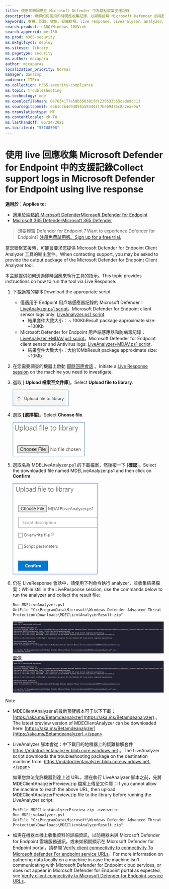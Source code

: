 ```yaml
---
title: 使用即時回應在 Microsoft Defender 中為端點收集支援記錄
description: 瞭解如何使用即時回應收集記錄，以疑難排解 Microsoft Defender 的端點問題
keywords: 支援、記錄、收集、疑難排解、live response、liveanalyzer、analyzer、live、response
search.product: eADQiWindows 10XVcnh
search.appverid: met150
ms.prod: m365-security
ms.mktglfcycl: deploy
ms.sitesec: library
ms.pagetype: security
ms.author: macapara
author: mjcaparas
localization_priority: Normal
manager: dansimp
audience: ITPro
ms.collection: M365-security-compliance
ms.topic: troubleshooting
ms.technology: mde
ms.openlocfilehash: 0e7634177e58b558381fdc230533b55cade9dc13
ms.sourcegitcommit: ebb1c3b4d94058a58344317beb9475c8a2eae9a7
ms.translationtype: MT
ms.contentlocale: zh-TW
ms.lasthandoff: 06/24/2021
ms.locfileid: "53108508"
---
```

# <a name="collect-support-logs-in-microsoft-defender-for-endpoint-using-live-response"></a><span data-ttu-id="9be68-104">使用 live 回應收集 Microsoft Defender for Endpoint 中的支援記錄</span><span class="sxs-lookup"><span data-stu-id="9be68-104">Collect support logs in Microsoft Defender for Endpoint using live response</span></span> 


<span data-ttu-id="9be68-105">**適用於：**</span><span class="sxs-lookup"><span data-stu-id="9be68-105">**Applies to:**</span></span>
- [<span data-ttu-id="9be68-106">適用於端點的 Microsoft Defender</span><span class="sxs-lookup"><span data-stu-id="9be68-106">Microsoft Defender for Endpoint</span></span>](https://go.microsoft.com/fwlink/p/?linkid=2154037)
- [<span data-ttu-id="9be68-107">Microsoft 365 Defender</span><span class="sxs-lookup"><span data-stu-id="9be68-107">Microsoft 365 Defender</span></span>](https://go.microsoft.com/fwlink/?linkid=2118804)

> <span data-ttu-id="9be68-108">想要體驗 Defender for Endpoint？</span><span class="sxs-lookup"><span data-stu-id="9be68-108">Want to experience Defender for Endpoint?</span></span> [<span data-ttu-id="9be68-109">注册免費試用版。</span><span class="sxs-lookup"><span data-stu-id="9be68-109">Sign up for a free trial.</span></span>](https://www.microsoft.com/microsoft-365/windows/microsoft-defender-atp?ocid=docs-wdatp-pullalerts-abovefoldlink) 


<span data-ttu-id="9be68-110">當您聯繫支援時，可能會要求您提供 Microsoft Defender for Endpoint Client Analyzer 工具的輸出套件。</span><span class="sxs-lookup"><span data-stu-id="9be68-110">When contacting support, you may be asked to provide the output package of the Microsoft Defender for Endpoint Client Analyzer tool.</span></span>

<span data-ttu-id="9be68-111">本主題提供如何透過即時回應來執行工具的指示。</span><span class="sxs-lookup"><span data-stu-id="9be68-111">This topic provides instructions on how to run the tool via Live Response.</span></span>

1. <span data-ttu-id="9be68-112">下載適當的腳本</span><span class="sxs-lookup"><span data-stu-id="9be68-112">Download the appropriate script</span></span>
    * <span data-ttu-id="9be68-113">僅適用于 Endpoint 用戶端感應器記錄的 Microsoft Defender： [LiveAnalyzer.ps1 script](https://aka.ms/MDELiveAnalyzer)。</span><span class="sxs-lookup"><span data-stu-id="9be68-113">Microsoft Defender for Endpoint client sensor logs only: [LiveAnalyzer.ps1 script](https://aka.ms/MDELiveAnalyzer).</span></span>
      - <span data-ttu-id="9be68-114">結果套件大致大小： ~ 100Kb</span><span class="sxs-lookup"><span data-stu-id="9be68-114">Result package approximate size: ~100Kb</span></span> 
    *  <span data-ttu-id="9be68-115">Microsoft Defender for Endpoint 用戶端感應器和防病毒記錄： [LiveAnalyzer +MDAV.ps1 script](https://aka.ms/MDELiveAnalyzerAV)。</span><span class="sxs-lookup"><span data-stu-id="9be68-115">Microsoft Defender for Endpoint client sensor and Antivirus logs: [LiveAnalyzer+MDAV.ps1 script](https://aka.ms/MDELiveAnalyzerAV).</span></span>
       - <span data-ttu-id="9be68-116">結果套件大致大小：大約10Mb</span><span class="sxs-lookup"><span data-stu-id="9be68-116">Result package approximate size: ~10Mb</span></span> 
 
2.  <span data-ttu-id="9be68-117">在您需要調查的機器上啟動 [即時回應會話](live-response.md#initiate-a-live-response-session-on-a-device) 。</span><span class="sxs-lookup"><span data-stu-id="9be68-117">Initiate a [Live Response session](live-response.md#initiate-a-live-response-session-on-a-device) on the machine you need to investigate.</span></span>

3.  <span data-ttu-id="9be68-118">選取 [ **Upload 檔案至文件庫**]。</span><span class="sxs-lookup"><span data-stu-id="9be68-118">Select **Upload file to library**.</span></span>

    ![上傳檔案的影像](images/upload-file.png)

4. <span data-ttu-id="9be68-120">選取 **[選擇檔**]。</span><span class="sxs-lookup"><span data-stu-id="9be68-120">Select **Choose file**.</span></span>

    ![選擇檔 button1 的影像](images/choose-file.png)

5. <span data-ttu-id="9be68-122">選取名為 MDELiveAnalyzer.ps1 的下載檔案，然後按一下 [**確認**]。</span><span class="sxs-lookup"><span data-stu-id="9be68-122">Select the downloaded file named MDELiveAnalyzer.ps1 and then click on **Confirm**</span></span>


   ![選擇檔案 button2 的影像](images/analyzer-file.png)


6. <span data-ttu-id="9be68-124">仍在 LiveResponse 會話中，請使用下列命令執行 analyzer，並收集結果檔案：</span><span class="sxs-lookup"><span data-stu-id="9be68-124">While still in the LiveResponse session, use the commands below to run the analyzer and collect the result file:</span></span>

    ```console
    Run MDELiveAnalyzer.ps1
    GetFile "C:\ProgramData\Microsoft\Windows Defender Advanced Threat Protection\Downloads\MDEClientAnalyzerResult.zip"
    ```

    <span data-ttu-id="9be68-125">[![命令 ](images/analyzer-commands.png) 圖像](images/analyzer-commands.png#lightbox)</span><span class="sxs-lookup"><span data-stu-id="9be68-125">[ ![Image of commands](images/analyzer-commands.png) ](images/analyzer-commands.png#lightbox)</span></span>


>[!NOTE]
> - <span data-ttu-id="9be68-126">MDEClientAnalyzer 的最新預覽版本可于以下下載： [https://aka.ms/Betamdeanalyzer](https://aka.ms/Betamdeanalyzer) 。</span><span class="sxs-lookup"><span data-stu-id="9be68-126">The latest preview version of MDEClientAnalyzer can be downloaded here: [https://aka.ms/Betamdeanalyzer](https://aka.ms/Betamdeanalyzer).</span></span>
> 
> - <span data-ttu-id="9be68-127">LiveAnalyzer 腳本會從：中下載目的地機器上的疑難排解套件 https://mdatpclientanalyzer.blob.core.windows.net 。</span><span class="sxs-lookup"><span data-stu-id="9be68-127">The LiveAnalyzer script downloads the troubleshooting package on the destination machine from: https://mdatpclientanalyzer.blob.core.windows.net.</span></span>
> 
>   <span data-ttu-id="9be68-128">如果您無法允許機器到達上述 URL，請在執行 LiveAnalyzer 腳本之前，先將 MDEClientAnalyzerPreview.zip 檔案上傳至文件庫：</span><span class="sxs-lookup"><span data-stu-id="9be68-128">If you cannot allow the machine to reach the above URL, then upload MDEClientAnalyzerPreview.zip file to the library before running the LiveAnalyzer script:</span></span>
>
>   ```console
>   PutFile MDEClientAnalyzerPreview.zip -overwrite
>   Run MDELiveAnalyzer.ps1
>   GetFile "C:\ProgramData\Microsoft\Windows Defender Advanced Threat Protection\Downloads\MDEClientAnalyzerResult.zip" 
>   ```
> 
> - <span data-ttu-id="9be68-129">如需在機器本機上收集資料的詳細資訊，以防機器未與 Microsoft Defender for Endpoint 雲端服務通訊，或未如預期顯示在 Microsoft Defender for Endpoint portal，請參閱 [Verify client connectivity to connectivity To Microsoft defender For endpoint service URLs](configure-proxy-internet.md#verify-client-connectivity-to-microsoft-defender-for-endpoint-service-urls)。</span><span class="sxs-lookup"><span data-stu-id="9be68-129">For more information on gathering data locally on a machine in case the machine isn't communicating with Microsoft Defender for Endpoint cloud services, or does not appear in Microsoft Defender for Endpoint portal as expected, see [Verify client connectivity to Microsoft Defender for Endpoint service URLs](configure-proxy-internet.md#verify-client-connectivity-to-microsoft-defender-for-endpoint-service-urls).</span></span>
